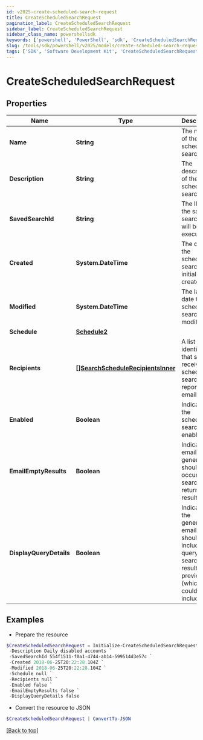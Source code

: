 ```yaml
---
id: v2025-create-scheduled-search-request
title: CreateScheduledSearchRequest
pagination_label: CreateScheduledSearchRequest
sidebar_label: CreateScheduledSearchRequest
sidebar_class_name: powershellsdk
keywords: ['powershell', 'PowerShell', 'sdk', 'CreateScheduledSearchRequest', 'V2025CreateScheduledSearchRequest'] 
slug: /tools/sdk/powershell/v2025/models/create-scheduled-search-request
tags: ['SDK', 'Software Development Kit', 'CreateScheduledSearchRequest', 'V2025CreateScheduledSearchRequest']
---
```



# CreateScheduledSearchRequest

## Properties

Name | Type | Description | Notes
------------ | ------------- | ------------- | -------------
**Name** | **String** | The name of the scheduled search.  | [optional] 
**Description** | **String** | The description of the scheduled search.  | [optional] 
**SavedSearchId** | **String** | The ID of the saved search that will be executed. | [required]
**Created** | **System.DateTime** | The date the scheduled search was initially created. | [optional] [readonly] 
**Modified** | **System.DateTime** | The last date the scheduled search was modified. | [optional] [readonly] 
**Schedule** | [**Schedule2**](schedule2) |  | [required]
**Recipients** | [**[]SearchScheduleRecipientsInner**](search-schedule-recipients-inner) | A list of identities that should receive the scheduled search report via email. | [required]
**Enabled** | **Boolean** | Indicates if the scheduled search is enabled.  | [optional] [default to $false]
**EmailEmptyResults** | **Boolean** | Indicates if email generation should occur when search returns no results.  | [optional] [default to $false]
**DisplayQueryDetails** | **Boolean** | Indicates if the generated email should include the query and search results preview (which could include PII).  | [optional] [default to $false]

## Examples

- Prepare the resource
```powershell
$CreateScheduledSearchRequest = Initialize-CreateScheduledSearchRequest  -Name Daily disabled accounts `
 -Description Daily disabled accounts `
 -SavedSearchId 554f1511-f0a1-4744-ab14-599514d3e57c `
 -Created 2018-06-25T20:22:28.104Z `
 -Modified 2018-06-25T20:22:28.104Z `
 -Schedule null `
 -Recipients null `
 -Enabled false `
 -EmailEmptyResults false `
 -DisplayQueryDetails false
```

- Convert the resource to JSON
```powershell
$CreateScheduledSearchRequest | ConvertTo-JSON
```


[[Back to top]](#) 

